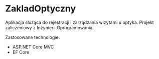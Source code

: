 # ZakladOptyczny

Aplikacja służąca do rejestracji i zarządzania wizytami u optyka. Projekt zaliczeniowy z Inżynierii Oprogramowania. 

Zastosowane technologie: 
- ASP.NET Core MVC
- EF Core
